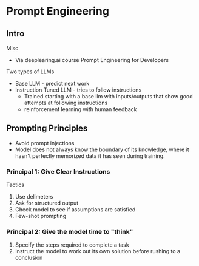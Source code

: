 # Prompt Engineering

## Intro

Misc

* Via deeplearing.ai course Prompt Engineering for Developers

Two types of LLMs

* Base LLM - predict next work
* Instruction Tuned LLM - tries to follow instructions
    * Trained starting with a base llm with inputs/outputs that show good attempts at following instructions
    * reinforcement learning with human feedback

## Prompting Principles

* Avoid prompt injections
* Model does not always know the boundary of its knowledge, where it hasn't perfectly memorized data it has seen during training.


### Principal 1: Give Clear Instructions
Tactics

1. Use delimeters
2. Ask for structured output
3. Check model to see if assumptions are satisfied
4. Few-shot prompting

### Principal 2: Give the model time to "think"

1. Specify the steps required to complete a task
2. Instruct the model to work out its own solution before rushing to a conclusion


